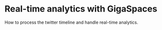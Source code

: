 # Real-time analytics with GigaSpaces

How to process the twitter timeline and handle real-time analytics.

